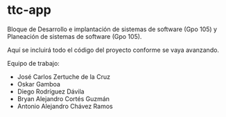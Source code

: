 # ttc-app

Bloque de Desarrollo e implantación de sistemas de software (Gpo 105) y Planeación de sistemas de software (Gpo 105).

Aquí se incluirá todo el código del proyecto conforme se vaya avanzando.

Equipo de trabajo:
- José Carlos Zertuche de la Cruz
- Oskar Gamboa
- Diego Rodríguez Dávila
- Bryan Alejandro Cortés Guzmán
- Antonio Alejandro Chávez Ramos
